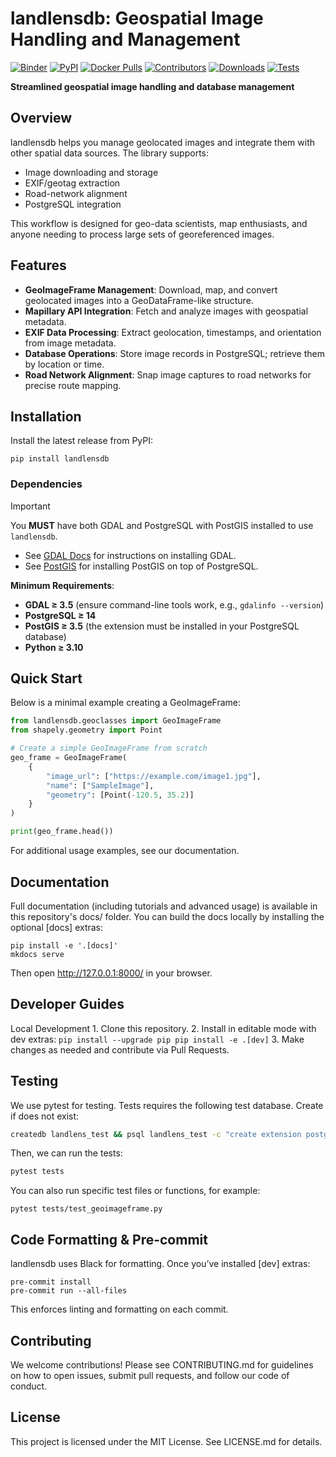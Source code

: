 # landlensdb: Geospatial Image Handling and Management

[![Binder](https://mybinder.org/badge_logo.svg)](https://mybinder.org/v2/gh/landlensdb/landlensdb/HEAD?urlpath=%2Fdoc%2Ftree%2Fexamples%2Fgetting-started.ipynb)
[![PyPI](https://img.shields.io/pypi/v/landlensdb.svg)](https://pypi.org/project/landlensdb/)
[![Docker Pulls](https://img.shields.io/docker/pulls/iosefa/landlensdb?logo=docker&label=pulls)](https://hub.docker.com/r/landlensdb/landlensdb)
[![Contributors](https://img.shields.io/github/contributors/landlensdb/landlensdb.svg?label=contributors)](https://github.com/landlensdb/landlensdb/graphs/contributors)
[![Downloads](https://pepy.tech/badge/landlensdb)](https://pepy.tech/project/landlensdb)
[![Tests](https://img.shields.io/github/actions/workflow/status/landlensdb/landlensdb/main.yml?branch=main)](https://github.com/landlensdb/landlensdb/actions/workflows/main.yml)


**Streamlined geospatial image handling and database management**

## Overview

landlensdb helps you manage geolocated images and integrate them with other spatial data sources. The library supports:
- Image downloading and storage
- EXIF/geotag extraction
- Road-network alignment
- PostgreSQL integration

This workflow is designed for geo-data scientists, map enthusiasts, and anyone needing to process large sets of georeferenced images.

## Features
- **GeoImageFrame Management**: Download, map, and convert geolocated images into a GeoDataFrame-like structure. 
- **Mapillary API Integration**: Fetch and analyze images with geospatial metadata.
- **EXIF Data Processing**: Extract geolocation, timestamps, and orientation from image metadata.
- **Database Operations**: Store image records in PostgreSQL; retrieve them by location or time.
- **Road Network Alignment**: Snap image captures to road networks for precise route mapping.

## Installation

Install the latest release from PyPI:

```
pip install landlensdb
```

### Dependencies

> [!IMPORTANT] 
> You **MUST** have both GDAL and PostgreSQL with PostGIS installed to use `landlensdb`.  
> - See [GDAL Docs](https://gdal.org/en/stable/) for instructions on installing GDAL.  
> - See [PostGIS](https://postgis.net/documentation/getting_started/) for installing PostGIS on top of PostgreSQL.

**Minimum Requirements**:

- **GDAL ≥ 3.5** (ensure command-line tools work, e.g., `gdalinfo --version`)
- **PostgreSQL ≥ 14**  
- **PostGIS ≥ 3.5** (the extension must be installed in your PostgreSQL database)  
- **Python ≥ 3.10**

## Quick Start

Below is a minimal example creating a GeoImageFrame:

```python
from landlensdb.geoclasses import GeoImageFrame
from shapely.geometry import Point

# Create a simple GeoImageFrame from scratch
geo_frame = GeoImageFrame(
	{
		"image_url": ["https://example.com/image1.jpg"],
		"name": ["SampleImage"],
		"geometry": [Point(-120.5, 35.2)]
	}
)

print(geo_frame.head())
```

For additional usage examples, see our documentation.


## Documentation

Full documentation (including tutorials and advanced usage) is available in this repository's docs/ folder.
You can build the docs locally by installing the optional [docs] extras:

```
pip install -e '.[docs]'
mkdocs serve
```

Then open http://127.0.0.1:8000/ in your browser.

## Developer Guides

Local Development
	1.	Clone this repository.
	2.	Install in editable mode with dev extras:
        ```
        pip install --upgrade pip
        pip install -e .[dev]
        ```
	3.	Make changes as needed and contribute via Pull Requests.

## Testing

We use pytest for testing. Tests requires the following test database. Create if does not exist:

```bash
createdb landlens_test && psql landlens_test -c "create extension postgis" 
```

Then, we can run the tests:

```bash
pytest tests
```

You can also run specific test files or functions, for example:

```
pytest tests/test_geoimageframe.py
```

## Code Formatting & Pre-commit

landlensdb uses Black for formatting. Once you’ve installed [dev] extras:

```
pre-commit install
pre-commit run --all-files
```

This enforces linting and formatting on each commit.

## Contributing

We welcome contributions! Please see CONTRIBUTING.md for guidelines on how to open issues, submit pull requests, and follow our code of conduct.

## License

This project is licensed under the MIT License. See LICENSE.md for details.